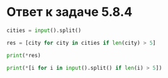 # Ответ к задаче 5.8.4

```python
cities = input().split()

res = [city for city in cities if len(city) > 5]

print(*res)
```

```python
print(*[i for i in input().split() if len(i) > 5])
```
